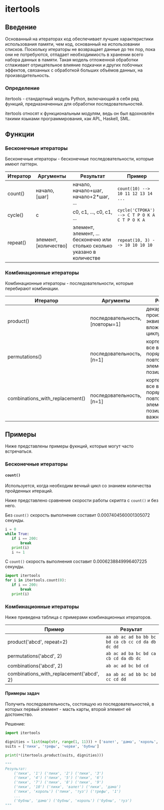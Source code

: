 # itertools


## Введение

Основанный на итераторах код обеспечивает лучшие характеристики использования
памяти, чем код, основанный на использовании списков. Поскольку итераторы
не возвращает данные до тех пор, пока они не потребуются, отпадает
необходимиость в хранении всего набора данных в памяти. Такая модель отложенной
обработки сглаживает отрицательное влияние подкачки и других побочных эффектов,
связанных с обработкой больших объёмов данных, на производительность.

### Определение

itertools - стандартный модуль Python, включающий в себя ряд функций,
предназначенных для обработки последовательностей.

itertools относят к функциональным модулям, ведь он был вдохновлён такими
языками программирования, как APL, Haskell, SML.


## Функции

### Бесконечные итераторы

Бесконечные итераторы - бесконечные последовательности, которые имеют паттерн.

Итератор | Аргументы | Результат | Пример
--- | --- | --- | ---
count() | начало, [шаг] | начало, начало+шаг, начало+2\*шаг, ... | `count(10) --> 10 11 12 13 14 ...`
cycle() |  с | с0, с1, ..., с0, с1, ... | `cycle('СТРОКА') --> С Т Р О К А С Т Р О К А`
repeat() | элемент, [количество] | элемент, элемент, ... бесконечно или столько сколько указано в количестве | `repeat(10, 3) --> 10 10 10 10` |

### Комбинационные итераторы

Комбинационные итераторы - последовательности, которые перебирают комбинации.

Итератор | Аргументы | Результат
--- | --- | ---
product() | последовательность, [повторы=1] | декартово произведение, эквивалентное вложенному циклу for
permutations() |  последовательность, [п=1] | кортеж длиной r, все возможные порядки без повторяющихся элементов, позиция важна
combinations_with_replacement() | последовательность, [п=1] | кортеж длиной r, все возможные порядки c повторяющимися элементами, позиция не важна
## Примеры

Ниже представлены примеры фукнций, которые могут часто встречаться.

### Бесконечные итераторы

#### `count()`

Используется, когда необходим вечный цикл со знанием количествa пройденных
итераций.

Ниже представлено сравнение скорости работы скрипта с `count()` и без него.

Без `count()` скорость выполнения составит 0.0007404560001305072 секунды.

 ```python
i = 0
while True:
    if i == 200:
        break
    print(i)
    i += 1
 ```

 С `count()` скорость выполнения составит 0.0006238849996407225 секунды.

 ```python
import itertools
for i in itertools.count(0):
    if i == 200:
        break
    print(i)
 ```


### Комбинационные итераторы

Ниже приведена таблица с примерами комбинационных итераторов.

Пример | Резуьтат
--- | ---
product('abcd', repeat=2) | `aa ab ac ad ba bb bc bd ca cb cc cd da db dc dd`
permutations('abcd', 2) | `ab ac ad ba bc bd ca cb cd da db dc`
combinations('abcd', 2) | `ab ac ad bc bd cd`
combinations_with_replacement('abcd', 2) | `aa ab ac ad bb bc bd cc cd dd`

#### Примеры задач

Получить последовательность, состоящую из последовательностей, в которых
первый элемент - масть карты, второй элемент её достоинство.

Решение:

```python
import itertools

dignities = list(map(str, range(1, 11))) + ['валет', 'дама', 'король', 'туз']
suits = ['пики', 'трефы', 'черви', 'бубны']

print(*(itertools.product(suits, dignities)))

"""
Результат:
    ('пики', '1') ('пики', '2') ('пики', '3')
    ('пики', '4') ('пики', '5') ('пики', '6')
    ('пики', '7') ('пики', '8') ('пики', '9')
    ('пики', '10') ('пики', 'валет') ('пики', 'дама')
    ('пики', 'король') ('пики', 'туз') ('трефы', '1')
    ...
    ('бубны', 'дама') ('бубны', 'король') ('бубны', 'туз')
"""
```
